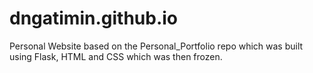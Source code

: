 # dngatimin.github.io

Personal Website based on the Personal_Portfolio repo which was built using Flask, HTML and CSS which was then frozen.
